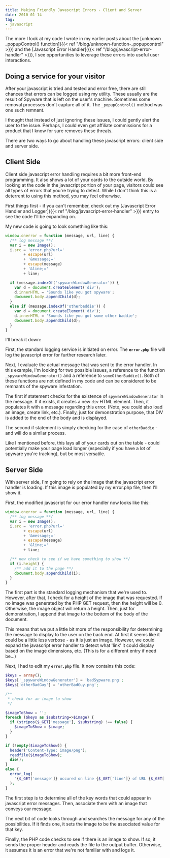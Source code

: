 ```yaml
---
title: Making Friendly Javascript Errors - Client and Server
date: 2010-01-14
tag:
- javascript
---
```

The more I look at my code I wrote in my earlier posts about the [unknown _popupControl() function]({{< ref "/blog/unknown-function-_popupcontrol" >}}) and the [Javascript Error Handler]({{< ref "/blog/javascript-error-handler" >}}), I see opportunities to leverage these errors into useful user interactions.

<!--more-->

## Doing a service for your visitor

After your javascript is tried and tested and error free, there are still chances that errors can be logged using my utility.  These usually are the result of Spyware that is left on the user's machine.  Sometimes some removal processes don't capture all of it.  The `_popupControl()` method was one such remnant.

I thought that instead of just ignoring these issues, I could gently alert the user to the issue.  Perhaps, I could even get affiliate commissions for a product that I know for sure removes these threats.

There are two ways to go about handling these javascript errors: client side and server side.

## Client Side

Client side javascript error handling requires a bit more front-end programming.  It also shows a lot of your cards to the outside world.  By looking at the code in the javascript portion of your page, visitors could see all types of errors that you're trying to detect.  While I don't think this is a deterrent to using this method, you may feel otherwise.

First things first - if you can't remember, check out my [Javascript Error Handler and Logger]({{< ref "/blog/javascript-error-handler" >}}) entry to see the code I'll be expanding on.

My new code is going to look something like this:

```javascript
window.onerror = function (message, url, line) {
  /** log message **/
  var i = new Image();
  i.src = 'error.php?url=' 
        + escape(url) 
        + '&message;=' 
        + escape(message) 
        + '&line;=' 
        + line;

  if (message.indexOf('spywareWindowGenerator')) {
    var d = document.createElement('div');
    d.innerHTML = 'Sounds like you got spyware';
    document.body.appendChild(d);
  }
  else if (message.indexOf('otherbaddie')) {
    var d = document.createElement('div');
    d.innerHTML = 'Sounds like you got some other baddie';
    document.body.appendChild(d);
  }
}
```

I'll break it down:

First, the standard logging service is initiated on error.  The **`error.php`** file will log the javascript error for further research later.

Next, I evaluate the actual message that was sent to the error handler.  In this example, I'm looking for two possible issues, a reference to the function `_spywareWindowGenerator()` and a reference to `someOtherBaddie()`.  Both of these functions are not defined in my code and can be considered to be remnants of the spyware infestation.

The first if statement checks for the existence of `spywareWindowGenerator` in the message.  If it exists, it creates a new `div` HTML element.  Then, it populates it with a message regarding this error.  (Note, you could also load an image, create link, etc.).  Finally, just for demonstration purpose, that DIV is added to the end of the body and is displayed.

The second if statement is simply checking for the case of `otherBaddie` - and will do a similar process.

Like I mentioned before, this lays all of your cards out on the table - could potentially make your page load longer (especially if you have a lot of spyware you're tracking), but be most versatile.

## Server Side

With server side, I'm going to rely on the image that the javascript error handler is loading.  If this image is populated by my error.php file, then I'll show it.

First, the modified javascript for our error handler now looks like this:

```javascript
window.onerror = function (message, url, line) {
  /** log message **/
  var i = new Image();
  i.src = 'error.php?url=' 
        + escape(url) 
        + '&message;=' 
        + escape(message) 
        + '&line;=' 
        + line;

  /** now check to see if we have something to show **/
  if (i.height) {
    /** add it to the page **/
    document.body.appendChild(i);
  }
}
```

The first part is the standard logging mechanism that we're used to.  However, after that, I check for a height of the image that was requested.  If no image was generated by the PHP GET request, then the height will be 0.  Otherwise, the image object will return a height.  Then, just for demonstration, I append that image to the bottom of the body of the document.

This means that we put a little bit more of the responsibility for determining the message to display to the user on the back end.  At first it seems like it could be a little less verbose - as it is just an image.  However, we could expand the javascript error handler to detect what 'link' it could display based on the image dimensions, etc.  (This is for a different entry if need be...)

Next, I had to edit my **`error.php`** file.  It now contains this code:

```php 
$keys = array();
$keys['_spywareWindowGenerator'] = 'badSypware.png';
$keys['otherBadGuy'] = 'otherBadGuy.png';

/**
 * check for an image to show
 */

$imageToShow = '';
foreach ($keys as $substring=>$image) {
  if (stripos($_GET['message'], $substring) !== false) {
    $imageToShow = $image;
  }
}

if (!empty($imageToShow)) {
  header('Content-Type: image/png');
  readfile($imageToShow);
  die();
}
else {
  error_log(
    "{$_GET['message']} occured on line {$_GET['line']} of URL {$_GET['url']}"
  );
}
```

The first step is to determine all of the key words that could appear in javascript error messages.  Then, associate them with an image that conveys our message.

The next bit of code looks through and searches the message for any of the possibilities.  If it finds one, it sets the image to be the associated value for that key.

Finally, the PHP code checks to see if there is an image to show.  If so, it sends the proper header and reads the file to the output buffer.  Otherwise, it assumes it is an error that we're not familiar with and logs it.
